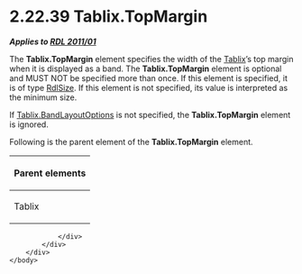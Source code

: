 <html dir="LTR" xmlns:mshelp="http://msdn.microsoft.com/mshelp" xmlns:ddue="http://ddue.schemas.microsoft.com/authoring/2003/5" xmlns:xlink="http://www.w3.org/1999/xlink" xmlns:tool="http://www.microsoft.com/tooltip">
    <head>
        <meta http-equiv="Content-Type" content="text/html; CHARSET=utf-8"></meta>
        <meta name="save" content="history"></meta>
        <title>2.22.39 Tablix.TopMargin</title>
        <xml>
            <mshelp:toctitle title="2.22.39 Tablix.TopMargin"></mshelp:toctitle>
            <mshelp:rltitle title="[MS-RDL]: Tablix.TopMargin"></mshelp:rltitle>
            <mshelp:keyword index="A" term="bdc9ddf5-6212-4163-9ea0-d88cfea8ad87"></mshelp:keyword>
            <mshelp:attr name="DCSext.ContentType" value="open specification"></mshelp:attr>
            <mshelp:attr name="AssetID" value="bdc9ddf5-6212-4163-9ea0-d88cfea8ad87"></mshelp:attr>
            <mshelp:attr name="TopicType" value="kbRef"></mshelp:attr>
            <mshelp:attr name="DCSext.Title" value="[MS-RDL]: Tablix.TopMargin" />
        </xml>
    </head>
    <body>
        <div id="header">
            <h1 class="heading">2.22.39 Tablix.TopMargin</h1>
        </div>
        <div id="mainSection">
            <div id="mainBody">
                <div id="allHistory" class="saveHistory"></div>
                <div id="sectionSection0" class="section" name="collapseableSection">
                    

<p><b><i>Applies to </i></b><a href="bf2bab1a-b608-4bcc-b718-1cc1baa9579c.html"><b><i>RDL 2011/01</i></b></a></p>

<p>The <b>Tablix.TopMargin</b> element specifies the width of
the <a href="e42fb86e-799a-4202-8845-ac38831efccb.html">Tablix</a>’s top margin
when it is displayed as a band. The <b>Tablix.TopMargin</b> element is optional
and MUST NOT be specified more than once. If this element is specified, it is
of type <a href="b40c092e-4fe5-4f7b-a0bf-c98df1361c90.html">RdlSize</a>. If
this element is not specified, its value is interpreted as the minimum size.</p>

<p>If <a href="aa3763a2-4b3a-4cab-9296-15da99211923.html">Tablix.BandLayoutOptions</a>
is not specified, the <b>Tablix.TopMargin</b> element is ignored.</p>

<p>Following is the parent element of the <b>Tablix.TopMargin</b>
element.</p>

<table>
 <thead>
  <tr>
   <th>
   <p>Parent elements</p>
   </th>
  </tr>
 </thead>
 <tr>
  <td>
  <p>Tablix</p>
  </td>
 </tr>
</table>

<p> </p>


                </div>
            </div>
        </div>
    </body>
</html>
